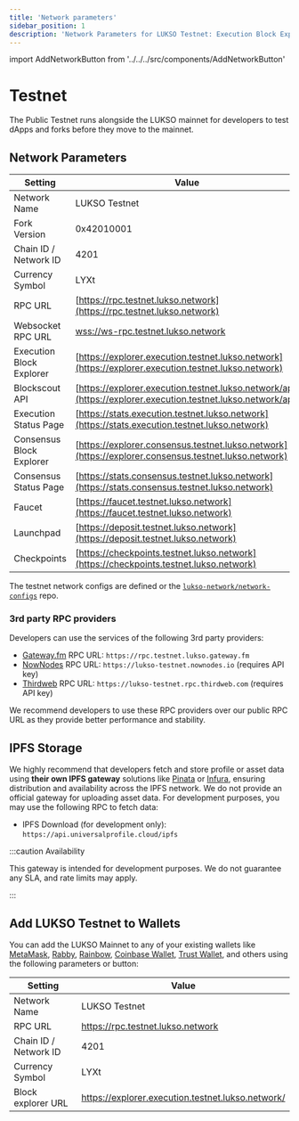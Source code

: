 ```yaml
---
title: 'Network parameters'
sidebar_position: 1
description: 'Network Parameters for LUKSO Testnet: Execution Block Explorer, RPC providers, Chain ID, LUKSO Testnet faucet.'
---
```


import AddNetworkButton from '../../../src/components/AddNetworkButton'

# Testnet

The Public Testnet runs alongside the LUKSO mainnet for developers to test dApps and forks before they move to the mainnet.

## Network Parameters

| Setting                  | Value                                                                                                        |
| ------------------------ | ------------------------------------------------------------------------------------------------------------ |
| Network Name             | LUKSO Testnet                                                                                                |
| Fork Version             | 0x42010001                                                                                                   |
| Chain ID / Network ID    | 4201                                                                                                         |
| Currency Symbol          | LYXt                                                                                                         |
| RPC URL                  | [https://rpc.testnet.lukso.network](https://rpc.testnet.lukso.network)                                       |
| Websocket RPC URL        | [wss://ws-rpc.testnet.lukso.network](wss://ws-rpc.testnet.lukso.network)                                     |
| Execution Block Explorer | [https://explorer.execution.testnet.lukso.network](https://explorer.execution.testnet.lukso.network)         |
| Blockscout API           | [https://explorer.execution.testnet.lukso.network/api](https://explorer.execution.testnet.lukso.network/api) |
| Execution Status Page    | [https://stats.execution.testnet.lukso.network](https://stats.execution.testnet.lukso.network)               |
| Consensus Block Explorer | [https://explorer.consensus.testnet.lukso.network](https://explorer.consensus.testnet.lukso.network)         |
| Consensus Status Page    | [https://stats.consensus.testnet.lukso.network](https://stats.consensus.testnet.lukso.network)               |
| Faucet                   | [https://faucet.testnet.lukso.network](https://faucet.testnet.lukso.network)                                 |
| Launchpad                | [https://deposit.testnet.lukso.network](https://deposit.testnet.lukso.network)                               |
| Checkpoints              | [https://checkpoints.testnet.lukso.network](https://checkpoints.testnet.lukso.network)                       |

The testnet network configs are defined or the [`lukso-network/network-configs`](https://github.com/lukso-network/network-configs/tree/main/testnet/shared) repo.

### 3rd party RPC providers

Developers can use the services of the following 3rd party providers:

- [Gateway.fm](https://gateway.fm/) RPC URL: `https://rpc.testnet.lukso.gateway.fm`
- [NowNodes](https://nownodes.io/) RPC URL: `https://lukso-testnet.nownodes.io` (requires API key)
- [Thirdweb](https://thirdweb.com/) RPC URL: `https://lukso-testnet.rpc.thirdweb.com` (requires API key)

We recommend developers to use these RPC providers over our public RPC URL as they provide better performance and stability.

## IPFS Storage

We highly recommend that developers fetch and store profile or asset data using **their own IPFS gateway** solutions like [Pinata](https://docs.pinata.cloud/docs/welcome-to-pinata) or [Infura](https://docs.infura.io/networks/ipfs), ensuring distribution and availability across the IPFS network. We do not provide an official gateway for uploading asset data. For development purposes, you may use the following RPC to fetch data:

- IPFS Download (for development only): `https://api.universalprofile.cloud/ipfs`

:::caution Availability

This gateway is intended for development purposes. We do not guarantee any SLA, and rate limits may apply.

:::

## Add LUKSO Testnet to Wallets

You can add the LUKSO Mainnet to any of your existing wallets like [MetaMask](https://metamask.io/), [Rabby](https://rabby.io/), [Rainbow](https://rainbow.me/), [Coinbase Wallet](https://www.coinbase.com/de/wallet), [Trust Wallet](https://trustwallet.com/de), and others using the following parameters or button:

| Setting               | Value                                             |
| --------------------- | ------------------------------------------------- |
| Network Name          | LUKSO Testnet                                     |
| RPC URL               | https://rpc.testnet.lukso.network                 |
| Chain ID / Network ID | 4201                                              |
| Currency Symbol       | LYXt                                              |
| Block explorer URL    | https://explorer.execution.testnet.lukso.network/ |

<AddNetworkButton networkName="testnet"/>

